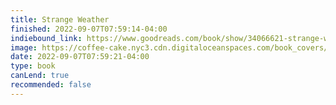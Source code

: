 ```yaml
---
title: Strange Weather
finished: 2022-09-07T07:59:14-04:00
indiebound_link: https://www.goodreads.com/book/show/34066621-strange-weather
image: https://coffee-cake.nyc3.cdn.digitaloceanspaces.com/book_covers/2022/strange-weather.jpg 
date: 2022-09-07T07:59:21-04:00
type: book
canLend: true
recommended: false
---
```


